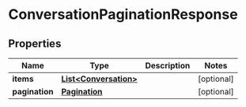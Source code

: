 # ConversationPaginationResponse

## Properties
Name | Type | Description | Notes
------------ | ------------- | ------------- | -------------
**items** | [**List&lt;Conversation&gt;**](Conversation.md) |  |  [optional]
**pagination** | [**Pagination**](Pagination.md) |  |  [optional]
